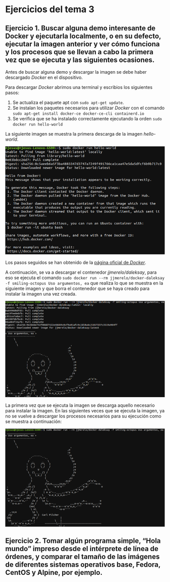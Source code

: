 # Ejercicios del tema 3

## Ejercicio 1. Buscar alguna demo interesante de Docker y ejecutarla localmente, o en su defecto, ejecutar la imagen anterior y ver cómo funciona y los procesos que se llevan a cabo la primera vez que se ejecuta y las siguientes ocasiones.

Antes de buscar alguna demo y descargar la imagen se debe haber descargado *Docker* en el dispositivo.

Para descargar *Docker* abrimos una terminal y escribios los siguientes pasos:

1. Se actualiza el paquete apt con `sudo apt-get update`.
2. Se instalan los paquetes necesarios para utilizar *Docker* con el comando `sudo apt-get install docker-ce docker-ce-cli containerd.io`
3. Se verifica que se ha instalado correctamente ejecutando la orden `sudo docker run hello-world`

La siguiente imagen se muestra la primera descarga de la imagen *hello-world*.

![Imagen *Hello World*](./imagenes/dockerHello.png "Imagen Hello World")

Los pasos seguidos se han obtenido de la [página oficial de *Docker*](https://docs.docker.com/engine/install/ubuntu/).

A continuación, se va a descargar el contenedor *jjmerelo/daleksay*, para eso se ejecuta el comando `sudo docker run --rm jjmerelo/docker-daleksay -f smiling-octopus Uso argumentos, ea` que realiza lo que se muestra en la siguiente imagen y que borra el contenedor que se haya creado para instalar la imagen una vez creada.

![Imagen Pulpo](./imagenes/dockerPulpo.png "Imagen Pulpo")

La primera vez que se ejecuta la imagen se descarga aquello necesario para instalar la imagen. En las siguientes veces que se ejecuta la imagen, ya no se vuelve a descargar los procesos necesarios para su ejecución como se muestra a continuación:

![Imagen Pulpo 2](./imagenes/dockerPulpo2.png "Imagen Pulpo 2")

## Ejercicio 2. Tomar algún programa simple, “Hola mundo” impreso desde el intérprete de línea de órdenes, y comparar el tamaño de las imágenes de diferentes sistemas operativos base, Fedora, CentOS y Alpine, por ejemplo.


